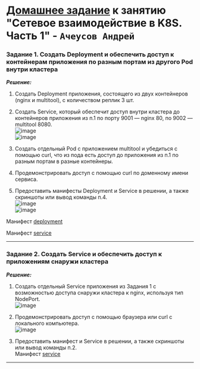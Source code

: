 # [Домашнее задание](https://github.com/netology-code/kuber-homeworks/blob/main/1.4/1.4.md) к занятию  "Сетевое взаимодействие в K8S. Часть 1" - `Ачеусов Андрей`


### Задание 1. Создать Deployment и обеспечить доступ к контейнерам приложения по разным портам из другого Pod внутри кластера

***Решение:***  

1. Создать Deployment приложения, состоящего из двух контейнеров (nginx и multitool), с количеством реплик 3 шт.  
2. Создать Service, который обеспечит доступ внутри кластера до контейнеров приложения из п.1 по порту 9001 — nginx 80, по 9002 — multitool 8080.  
![image](https://github.com/user-attachments/assets/5960300b-aa53-42e4-a24a-5649213d8489)  
![image](https://github.com/user-attachments/assets/87153f20-5ca6-4165-ac94-3120ec39dac2)  



3. Создать отдельный Pod с приложением multitool и убедиться с помощью curl, что из пода есть доступ до приложения из п.1 по разным портам в разные контейнеры.  
4. Продемонстрировать доступ с помощью curl по доменному имени сервиса.  
5. Предоставить манифесты Deployment и Service в решении, а также скриншоты или вывод команды п.4.  
![image](https://github.com/user-attachments/assets/ec0d4d34-5a33-4230-87a9-737327920944)  
![image](https://github.com/user-attachments/assets/82643d9a-875b-4635-ba35-958c27e05f3f)  

Манифест [deployment](https://github.com/AndrewAche/HW_ALL/blob/main/Kuber/3-net%201%20K8S/deployment3.yaml)

Манифест [service](https://github.com/AndrewAche/HW_ALL/blob/main/Kuber/3-net%201%20K8S/service.yaml)

---


### Задание 2. Создать Service и обеспечить доступ к приложениям снаружи кластера

***Решение:***  

1. Создать отдельный Service приложения из Задания 1 с возможностью доступа снаружи кластера к nginx, используя тип NodePort.  
![image](https://github.com/user-attachments/assets/b81152be-0640-4792-9015-e6e7c90ae0bb)   


2. Продемонстрировать доступ с помощью браузера или curl с локального компьютера.  
![image](https://github.com/user-attachments/assets/579cf99b-61f8-4128-9bd4-0dcc59d095ce)   


3. Предоставить манифест и Service в решении, а также скриншоты или вывод команды п.2.  
Манифест [service](https://github.com/AndrewAche/HW_ALL/tree/main/Kuber/3-net%201%20K8S)


---
